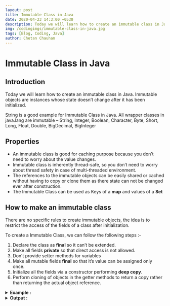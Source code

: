 ```yaml
---
layout: post
title: Immutable Class in Java
date: 2020-04-23 14:3:00 +0530
description: Today we will learn how to create an immutable class in Java. Immutable objects are instances whose state doesn’t change after it has been initialized.
img: /codingimgs/immutable-class-in-java.jpg
tags: [Blog, Coding, Java]
author: Chetan Chauhan
---
```

# Immutable Class in Java

## Introduction
Today we will learn how to create an immutable class in Java. Immutable objects are instances whose state doesn’t change after it has been initialized.

String is a good example for Immutable Class in Java. All wrapper classes in java.lang are immutable – String, Integer, Boolean, Character, Byte, Short, Long, Float, Double, BigDecimal, BigInteger

## Properties
* An immutable class is good for caching purpose because you don’t need to worry about the value changes. 
* Immutable class is inherently thread-safe, so you don’t need to worry about thread safety in case of multi-threaded environment.
* The references to the immutable objects can be easily shared or cached without having to copy or clone them as there state can not be changed ever after construction.
* The Immutable Class can be used as Keys of a **map** and values of  a **Set**

## How to make an immutable class
There are no specific rules to create immutable objects, the idea is to restrict the access of the fields of a class after initialization.

To create a Immutable Class, we can follow the following steps :-
1. Declare the class as **final** so it can’t be extended.
2. Make all fields **private** so that direct access is not allowed.
3. Don’t provide setter methods for variables
4. Make all mutable fields **final** so that it’s value can be assigned only once.
5. Initialize all the fields via a constructor performing **deep copy**.
6. Perform cloning of objects in the getter methods to return a copy rather than returning the actual object reference.
<details><summary><strong>Example :</strong></summary>

{% highlight java linenos %}

import java.util.HashMap;
import java.util.Iterator;

public final class FinalClassExample {

	private final int id;
	
	private final String name;
	
	private final HashMap<String,String> testMap;
	
	public int getId() {
		return id;
	}


	public String getName() {
		return name;
	}

	/**
	 * Accessor function for mutable objects
	 */
	public HashMap<String, String> getTestMap() {
		//return testMap;
		return (HashMap<String, String>) testMap.clone();
	}

	/**
	 * Constructor performing Deep 
	 * @param i
	 * @param n
	 * @param hm
	 */
	
	public FinalClassExample(int i, String n, HashMap<String,String> hm){
		System.out.println("Performing Deep  for Object initialization");
		this.id=i;
		this.name=n;
		HashMap<String,String> tempMap=new HashMap<String,String>();
		String key;
		Iterator<String> it = hm.keySet().iterator();
		while(it.hasNext()){
			key=it.next();
			tempMap.put(key, hm.get(key));
		}
		this.testMap=tempMap;
	}
	
	
	/**
	 * Constructor performing Shallow 
	 * @param i
	 * @param n
	 * @param hm
	 */
	/**
	public FinalClassExample(int i, String n, HashMap<String,String> hm){
		System.out.println("Performing Shallow  for Object initialization");
		this.id=i;
		this.name=n;
		this.testMap=hm;
	}
	*/
	
	/**
	 * To test the consequences of Shallow  and how to avoid it with Deep  for creating immutable classes
	 * @param args
	 */
	public static void main(String[] args) {
		HashMap<String, String> h1 = new HashMap<String,String>();
		h1.put("1", "first");
		h1.put("2", "second");
		
		String s = "original";
		
		int i=10;
		
		FinalClassExample ce = new FinalClassExample(i,s,h1);
		
		//Lets see whether its copy by field or reference
		System.out.println(s==ce.getName());
		System.out.println(h1 == ce.getTestMap());
		//print the ce values
		System.out.println("ce id:"+ce.getId());
		System.out.println("ce name:"+ce.getName());
		System.out.println("ce testMap:"+ce.getTestMap());
		//change the local variable values
		i=20;
		s="modified";
		h1.put("3", "third");
		//print the values again
		System.out.println("ce id after local variable change:"+ce.getId());
		System.out.println("ce name after local variable change:"+ce.getName());
		System.out.println("ce testMap after local variable change:"+ce.getTestMap());
		
		HashMap<String, String> hmTest = ce.getTestMap();
		hmTest.put("4", "new");
		
		System.out.println("ce testMap after changing variable from accessor methods:"+ce.getTestMap());

	}

}
{% endhighlight %}
</details>

<details><summary><strong>Output :</strong></summary>
{% highlight java %}
Performing Deep  for Object initialization
true
false
ce id:10
ce name:original
ce testMap:{2=second, 1=first}
ce id after local variable change:10
ce name after local variable change:original
ce testMap after local variable change:{2=second, 1=first}
ce testMap after changing variable from accessor methods:{2=second, 1=first}
{% endhighlight %}

## Miscellaneous
Immutable classes can also be created using builder pattern. Builder Pattern is a better option if the immutable class has a lot of attributes and some of them are optional.\
Using builder pattern to create immutable class is a good approach when the number of arguments in the Constructor is more that can cause confusion in their ordering.

**Steps to follow**
1. The immutable class should have only getter methods.
2. The immutable class will have a private constructor with Builder object as parameter that will be used to create the immutable class.
3. If the immutable class attributes are not immutable, for example HashMap, we should perform deep copy or cloning to avoid modification of its attributes.


<details><summary><strong>Example :</strong></summary>
{% highlight java linenos %}
import java.util.HashMap;

public class ImmutableClass {
	
	//required fields
	private int id;
	private String name;
	
	//optional fields
	private HashMap<String, String> properties;
	private String company;
	
	public int getId() {
		return id;
	}

	public String getName() {
		return name;
	}

	public HashMap<String, String> getProperties() {
		//return cloned object to avoid changing it by the client application
		return (HashMap<String, String>) properties.clone();
	}

	public String getCompany() {
		return company;
	}

	private ImmutableClass(ImmutableClassBuilder builder) {
		this.id = builder.id;
		this.name = builder.name;
		this.properties = builder.properties;
		this.company = builder.company;
	}
	
        //Builder class
	public static class ImmutableClassBuilder{
		//required fields
		private int id;
		private String name;
		
		//optional fields
		private HashMap<String, String> properties;
		private String company;
		
		public ImmutableClassBuilder(int i, String nm){
			this.id=i;
			this.name=nm;
		}
		
		public ImmutableClassBuilder setProperties(HashMap<String,String> hm){
			this.properties = (HashMap<String, String>) hm.clone();
			return this;
		}
		
		public ImmutableClassBuilder setCompany(String comp){
			this.company = comp;
			return this;
		}
		
		public ImmutableClass build(){
			return new ImmutableClass(this);
		}
	}
}

{% endhighlight %}
</details>
**Reference** :: [Oracle Documentation](https://docs.oracle.com/javase/tutorial/essential/concurrency/imstrat.html)
